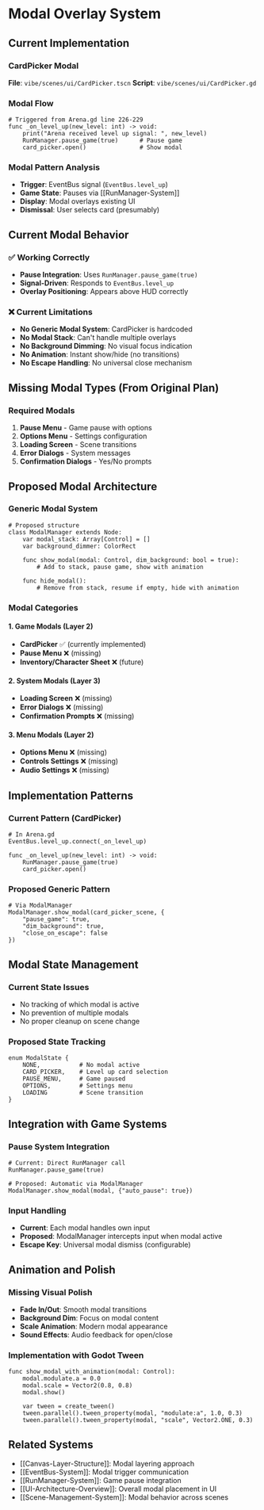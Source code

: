 # Modal Overlay System

## Current Implementation

### CardPicker Modal
**File**: `vibe/scenes/ui/CardPicker.tscn`
**Script**: `vibe/scenes/ui/CardPicker.gd`

### Modal Flow
```gdscript
# Triggered from Arena.gd line 226-229
func _on_level_up(new_level: int) -> void:
    print("Arena received level up signal: ", new_level)
    RunManager.pause_game(true)      # Pause game
    card_picker.open()               # Show modal
```

### Modal Pattern Analysis
- **Trigger**: EventBus signal (`EventBus.level_up`)
- **Game State**: Pauses via [[RunManager-System]]
- **Display**: Modal overlays existing UI
- **Dismissal**: User selects card (presumably)

## Current Modal Behavior

### ✅ Working Correctly
- **Pause Integration**: Uses `RunManager.pause_game(true)`
- **Signal-Driven**: Responds to `EventBus.level_up`
- **Overlay Positioning**: Appears above HUD correctly

### ❌ Current Limitations
- **No Generic Modal System**: CardPicker is hardcoded
- **No Modal Stack**: Can't handle multiple overlays
- **No Background Dimming**: No visual focus indication
- **No Animation**: Instant show/hide (no transitions)
- **No Escape Handling**: No universal close mechanism

## Missing Modal Types (From Original Plan)

### Required Modals
1. **Pause Menu** - Game pause with options
2. **Options Menu** - Settings configuration  
3. **Loading Screen** - Scene transitions
4. **Error Dialogs** - System messages
5. **Confirmation Dialogs** - Yes/No prompts

## Proposed Modal Architecture

### Generic Modal System
```gdscript
# Proposed structure
class ModalManager extends Node:
    var modal_stack: Array[Control] = []
    var background_dimmer: ColorRect
    
    func show_modal(modal: Control, dim_background: bool = true):
        # Add to stack, pause game, show with animation
    
    func hide_modal():
        # Remove from stack, resume if empty, hide with animation
```

### Modal Categories

#### 1. Game Modals (Layer 2)
- **CardPicker** ✅ (currently implemented)
- **Pause Menu** ❌ (missing)
- **Inventory/Character Sheet** ❌ (future)

#### 2. System Modals (Layer 3)  
- **Loading Screen** ❌ (missing)
- **Error Dialogs** ❌ (missing)
- **Confirmation Prompts** ❌ (missing)

#### 3. Menu Modals (Layer 2)
- **Options Menu** ❌ (missing)
- **Controls Settings** ❌ (missing)
- **Audio Settings** ❌ (missing)

## Implementation Patterns

### Current Pattern (CardPicker)
```gdscript
# In Arena.gd
EventBus.level_up.connect(_on_level_up)

func _on_level_up(new_level: int) -> void:
    RunManager.pause_game(true)
    card_picker.open()
```

### Proposed Generic Pattern
```gdscript
# Via ModalManager
ModalManager.show_modal(card_picker_scene, {
    "pause_game": true,
    "dim_background": true,
    "close_on_escape": false
})
```

## Modal State Management

### Current State Issues
- No tracking of which modal is active
- No prevention of multiple modals
- No proper cleanup on scene change

### Proposed State Tracking
```gdscript
enum ModalState {
    NONE,           # No modal active
    CARD_PICKER,    # Level up card selection
    PAUSE_MENU,     # Game paused
    OPTIONS,        # Settings menu
    LOADING         # Scene transition
}
```

## Integration with Game Systems

### Pause System Integration
```gdscript
# Current: Direct RunManager call
RunManager.pause_game(true)

# Proposed: Automatic via ModalManager
ModalManager.show_modal(modal, {"auto_pause": true})
```

### Input Handling
- **Current**: Each modal handles own input
- **Proposed**: ModalManager intercepts input when modal active
- **Escape Key**: Universal modal dismiss (configurable)

## Animation and Polish

### Missing Visual Polish
- **Fade In/Out**: Smooth modal transitions
- **Background Dim**: Focus on modal content
- **Scale Animation**: Modern modal appearance
- **Sound Effects**: Audio feedback for open/close

### Implementation with Godot Tween
```gdscript
func show_modal_with_animation(modal: Control):
    modal.modulate.a = 0.0
    modal.scale = Vector2(0.8, 0.8)
    modal.show()
    
    var tween = create_tween()
    tween.parallel().tween_property(modal, "modulate:a", 1.0, 0.3)
    tween.parallel().tween_property(modal, "scale", Vector2.ONE, 0.3)
```

## Related Systems

- [[Canvas-Layer-Structure]]: Modal layering approach
- [[EventBus-System]]: Modal trigger communication
- [[RunManager-System]]: Game pause integration
- [[UI-Architecture-Overview]]: Overall modal placement in UI
- [[Scene-Management-System]]: Modal behavior across scenes